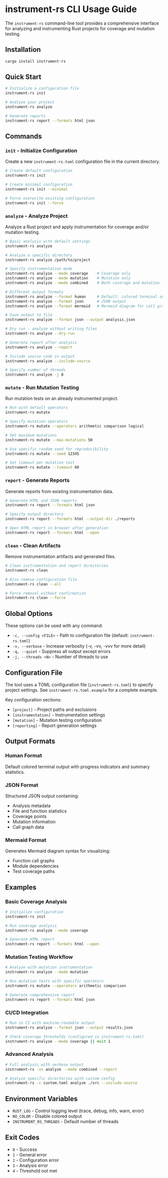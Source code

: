 # instrument-rs CLI Usage Guide

The `instrument-rs` command-line tool provides a comprehensive interface for analyzing and instrumenting Rust projects for coverage and mutation testing.

## Installation

```bash
cargo install instrument-rs
```

## Quick Start

```bash
# Initialize a configuration file
instrument-rs init

# Analyze your project
instrument-rs analyze

# Generate reports
instrument-rs report --formats html json
```

## Commands

### `init` - Initialize Configuration

Create a new `instrument-rs.toml` configuration file in the current directory.

```bash
# Create default configuration
instrument-rs init

# Create minimal configuration
instrument-rs init --minimal

# Force overwrite existing configuration
instrument-rs init --force
```

### `analyze` - Analyze Project

Analyze a Rust project and apply instrumentation for coverage and/or mutation testing.

```bash
# Basic analysis with default settings
instrument-rs analyze

# Analyze a specific directory
instrument-rs analyze /path/to/project

# Specify instrumentation mode
instrument-rs analyze --mode coverage    # Coverage only
instrument-rs analyze --mode mutation    # Mutation only
instrument-rs analyze --mode combined    # Both coverage and mutation

# Different output formats
instrument-rs analyze --format human     # Default: colored terminal output
instrument-rs analyze --format json      # JSON output
instrument-rs analyze --format mermaid   # Mermaid diagram for call graphs

# Save output to file
instrument-rs analyze --format json --output analysis.json

# Dry run - analyze without writing files
instrument-rs analyze --dry-run

# Generate report after analysis
instrument-rs analyze --report

# Include source code in output
instrument-rs analyze --include-source

# Specify number of threads
instrument-rs analyze -j 8
```

### `mutate` - Run Mutation Testing

Run mutation tests on an already instrumented project.

```bash
# Run with default operators
instrument-rs mutate

# Specify mutation operators
instrument-rs mutate --operators arithmetic comparison logical

# Set maximum mutations
instrument-rs mutate --max-mutations 50

# Use specific random seed for reproducibility
instrument-rs mutate --seed 12345

# Set timeout per mutation test
instrument-rs mutate --timeout 60
```

### `report` - Generate Reports

Generate reports from existing instrumentation data.

```bash
# Generate HTML and JSON reports
instrument-rs report --formats html json

# Specify output directory
instrument-rs report --formats html --output-dir ./reports

# Open HTML report in browser after generation
instrument-rs report --formats html --open
```

### `clean` - Clean Artifacts

Remove instrumentation artifacts and generated files.

```bash
# Clean instrumentation and report directories
instrument-rs clean

# Also remove configuration file
instrument-rs clean --all

# Force removal without confirmation
instrument-rs clean --force
```

## Global Options

These options can be used with any command:

- `-c, --config <FILE>` - Path to configuration file (default: `instrument-rs.toml`)
- `-v, --verbose` - Increase verbosity (-v, -vv, -vvv for more detail)
- `-q, --quiet` - Suppress all output except errors
- `-j, --threads <N>` - Number of threads to use

## Configuration File

The tool uses a TOML configuration file (`instrument-rs.toml`) to specify project settings. See `instrument-rs.toml.example` for a complete example.

Key configuration sections:
- `[project]` - Project paths and exclusions
- `[instrumentation]` - Instrumentation settings
- `[mutation]` - Mutation testing configuration
- `[reporting]` - Report generation settings

## Output Formats

### Human Format
Default colored terminal output with progress indicators and summary statistics.

### JSON Format
Structured JSON output containing:
- Analysis metadata
- File and function statistics
- Coverage points
- Mutation information
- Call graph data

### Mermaid Format
Generates Mermaid diagram syntax for visualizing:
- Function call graphs
- Module dependencies
- Test coverage paths

## Examples

### Basic Coverage Analysis
```bash
# Initialize configuration
instrument-rs init

# Run coverage analysis
instrument-rs analyze --mode coverage

# Generate HTML report
instrument-rs report --formats html --open
```

### Mutation Testing Workflow
```bash
# Analyze with mutation instrumentation
instrument-rs analyze --mode mutation

# Run mutation tests with specific operators
instrument-rs mutate --operators arithmetic comparison

# Generate comprehensive report
instrument-rs report --formats html json
```

### CI/CD Integration
```bash
# Run in CI with machine-readable output
instrument-rs analyze --format json --output results.json

# Check coverage thresholds (configured in instrument-rs.toml)
instrument-rs analyze --mode coverage || exit 1
```

### Advanced Analysis
```bash
# Full analysis with verbose output
instrument-rs -vv analyze --mode combined --report

# Analyze specific directories with custom config
instrument-rs -c custom.toml analyze ./src --include-source
```

## Environment Variables

- `RUST_LOG` - Control logging level (trace, debug, info, warn, error)
- `NO_COLOR` - Disable colored output
- `INSTRUMENT_RS_THREADS` - Default number of threads

## Exit Codes

- `0` - Success
- `1` - General error
- `2` - Configuration error
- `3` - Analysis error
- `4` - Threshold not met